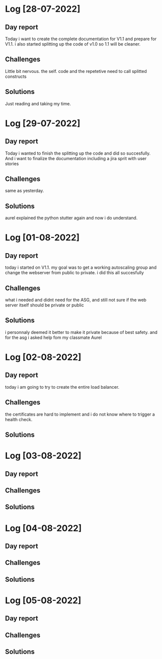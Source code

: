 # Log [28-07-2022]

## Day report
Today i want to create the complete documentation for V1.1 and prepare for V1.1. i also started splitting up the code of v1.0 so 1.1 will be cleaner.

## Challenges
Little bit nervous. the self. code and the repetetive need to call splitted constructs

## Solutions
Just reading and taking my time.

# Log [29-07-2022]

## Day report
Today i wanted to finish the splitting up the code and did so succesfully. And i want to finalize the documentation including a jira sprit with user stories

## Challenges
same as yesterday.

## Solutions
aurel explained the python stutter again and now i do understand.

# Log [01-08-2022]

## Day report
today i started on V1.1. my goal was to get a working autoscaling group and change the webserver from public to private. i did this all succesfully

## Challenges
what i needed and didnt need for the ASG, and still not sure if the web server itself should be private or public

## Solutions
i personnaly deemed it better to make it private because of best safety. and for the asg i asked help fom my classmate Aurel

# Log [02-08-2022]

## Day report
today i am going to try to create the entire load balancer.

## Challenges
the certificates are hard to implement and i do not know where to trigger a health check.

## Solutions


# Log [03-08-2022]

## Day report


## Challenges


## Solutions

# Log [04-08-2022]

## Day report


## Challenges


## Solutions

# Log [05-08-2022]

## Day report


## Challenges


## Solutions